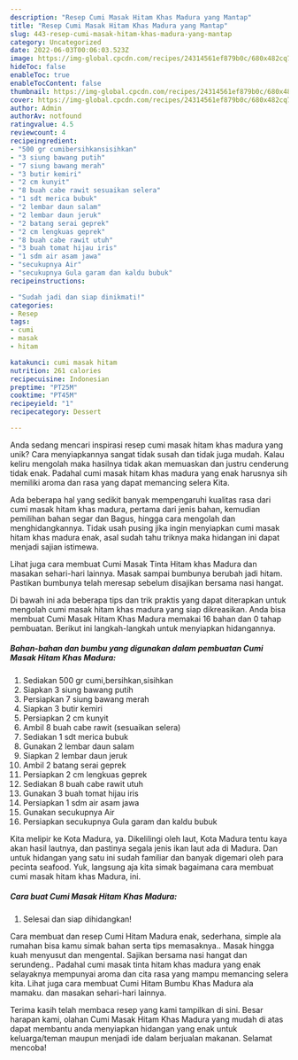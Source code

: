 ```yaml
---
description: "Resep Cumi Masak Hitam Khas Madura yang Mantap"
title: "Resep Cumi Masak Hitam Khas Madura yang Mantap"
slug: 443-resep-cumi-masak-hitam-khas-madura-yang-mantap
category: Uncategorized
date: 2022-06-03T00:06:03.523Z
image: https://img-global.cpcdn.com/recipes/24314561ef879b0c/680x482cq70/cumi-masak-hitam-khas-madura-foto-resep-utama.jpg
hideToc: false
enableToc: true
enableTocContent: false
thumbnail: https://img-global.cpcdn.com/recipes/24314561ef879b0c/680x482cq70/cumi-masak-hitam-khas-madura-foto-resep-utama.jpg
cover: https://img-global.cpcdn.com/recipes/24314561ef879b0c/680x482cq70/cumi-masak-hitam-khas-madura-foto-resep-utama.jpg
author: Admin
authorAv: notfound
ratingvalue: 4.5
reviewcount: 4
recipeingredient:
- "500 gr cumibersihkansisihkan"
- "3 siung bawang putih"
- "7 siung bawang merah"
- "3 butir kemiri"
- "2 cm kunyit"
- "8 buah cabe rawit sesuaikan selera"
- "1 sdt merica bubuk"
- "2 lembar daun salam"
- "2 lembar daun jeruk"
- "2 batang serai geprek"
- "2 cm lengkuas geprek"
- "8 buah cabe rawit utuh"
- "3 buah tomat hijau iris"
- "1 sdm air asam jawa"
- "secukupnya Air"
- "secukupnya Gula garam dan kaldu bubuk"
recipeinstructions:

- "Sudah jadi dan siap dinikmati!"
categories:
- Resep
tags:
- cumi
- masak
- hitam

katakunci: cumi masak hitam 
nutrition: 261 calories
recipecuisine: Indonesian
preptime: "PT25M"
cooktime: "PT45M"
recipeyield: "1"
recipecategory: Dessert

---
```





Anda sedang mencari inspirasi resep cumi masak hitam khas madura yang unik? Cara menyiapkannya sangat tidak susah dan tidak juga mudah. Kalau keliru mengolah maka hasilnya tidak akan memuaskan dan justru cenderung tidak enak. Padahal cumi masak hitam khas madura yang enak harusnya sih memiliki aroma dan rasa yang dapat memancing selera Kita.





Ada beberapa hal yang sedikit banyak mempengaruhi kualitas rasa dari cumi masak hitam khas madura, pertama dari jenis bahan, kemudian pemilihan bahan segar dan Bagus, hingga cara mengolah dan menghidangkannya. Tidak usah pusing jika ingin menyiapkan cumi masak hitam khas madura enak,      asal sudah tahu triknya maka hidangan ini dapat menjadi sajian istimewa.














Lihat juga cara membuat Cumi Masak Tinta Hitam khas Madura dan masakan sehari-hari lainnya. Masak sampai bumbunya berubah jadi hitam. Pastikan bumbunya telah meresap sebelum disajikan bersama nasi hangat.






Di bawah ini ada beberapa tips dan trik praktis yang dapat diterapkan untuk mengolah cumi masak hitam khas madura yang siap dikreasikan. Anda bisa membuat Cumi Masak Hitam Khas Madura memakai 16 bahan dan 0 tahap pembuatan. Berikut ini langkah-langkah untuk menyiapkan hidangannya.

<!--inarticleads1-->

##### Bahan-bahan dan bumbu yang digunakan dalam pembuatan Cumi Masak Hitam Khas Madura:

1. Sediakan 500 gr cumi,bersihkan,sisihkan
1. Siapkan 3 siung bawang putih
1. Persiapkan 7 siung bawang merah
1. Siapkan 3 butir kemiri
1. Persiapkan 2 cm kunyit
1. Ambil 8 buah cabe rawit (sesuaikan selera)
1. Sediakan 1 sdt merica bubuk
1. Gunakan 2 lembar daun salam
1. Siapkan 2 lembar daun jeruk
1. Ambil 2 batang serai geprek
1. Persiapkan 2 cm lengkuas geprek
1. Sediakan 8 buah cabe rawit utuh
1. Gunakan 3 buah tomat hijau iris
1. Persiapkan 1 sdm air asam jawa
1. Gunakan secukupnya Air
1. Persiapkan secukupnya Gula garam dan kaldu bubuk


Kita melipir ke Kota Madura, ya. Dikelilingi oleh laut, Kota Madura tentu kaya akan hasil lautnya, dan pastinya segala jenis ikan laut ada di Madura. Dan untuk hidangan yang satu ini sudah familiar dan banyak digemari oleh para pecinta seafood. Yuk, langsung aja kita simak bagaimana cara membuat cumi masak hitam khas Madura, ini. 

<!--inarticleads2-->

##### Cara buat Cumi Masak Hitam Khas Madura:


1. Selesai dan siap dihidangkan!

Cara membuat dan resep Cumi Hitam Madura enak, sederhana, simple ala rumahan bisa kamu simak bahan serta tips memasaknya.. Masak hingga kuah menyusut dan mengental. Sajikan bersama nasi hangat dan serundeng.. Padahal cumi masak tinta hitam khas madura yang enak selayaknya mempunyai aroma dan cita rasa yang mampu memancing selera kita. Lihat juga cara membuat Cumi Hitam Bumbu Khas Madura ala mamaku. dan masakan sehari-hari lainnya. 

Terima kasih telah membaca resep yang kami tampilkan di sini. Besar harapan kami, olahan Cumi Masak Hitam Khas Madura yang mudah di atas dapat membantu anda menyiapkan hidangan yang enak untuk keluarga/teman maupun menjadi ide dalam berjualan makanan. Selamat mencoba!
